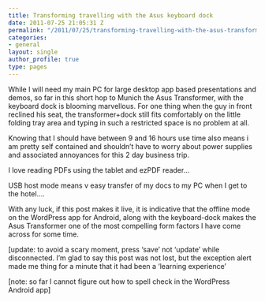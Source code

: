 ```yaml
---
title: Transforming travelling with the Asus keyboard dock
date: 2011-07-25 21:05:31 Z
permalink: "/2011/07/25/transforming-travelling-with-the-asus-transformer-keyboard-dock/"
categories:
- general
layout: single
author_profile: true
type: pages
---
```


While I will need my main PC for large desktop app based presentations and demos, so far in this short hop to Munich the Asus Transformer, with the keyboard dock is blooming marvellous. For one thing when the guy in front reclined his seat, the transformer+dock still fits comfortably on the little folding tray area and typing in such a restricted space is no problem at all.

Knowing that I should have between 9 and 16 hours use time also means i am pretty self contained and shouldn&#8217;t have to worry about power supplies and associated annoyances for this 2 day business trip.

I love reading PDFs using the tablet and ezPDF reader&#8230;

USB host mode means v easy transfer of my docs to my PC when I get to the hotel&#8230;.

With any luck, if this post makes it live, it is indicative that the offline mode on the WordPress app for Android, along with the keyboard-dock makes the Asus Transformer one of the most compelling form factors I have come across for some time.

[update: to avoid a scary moment, press &#8216;save&#8217; not &#8216;update&#8217; while disconnected. I&#8217;m glad to say this post was not lost, but the exception alert made me thing for a minute that it had been a &#8216;learning experience&#8217;

[note: so far I cannot figure out how to spell check in the WordPress Android app]
